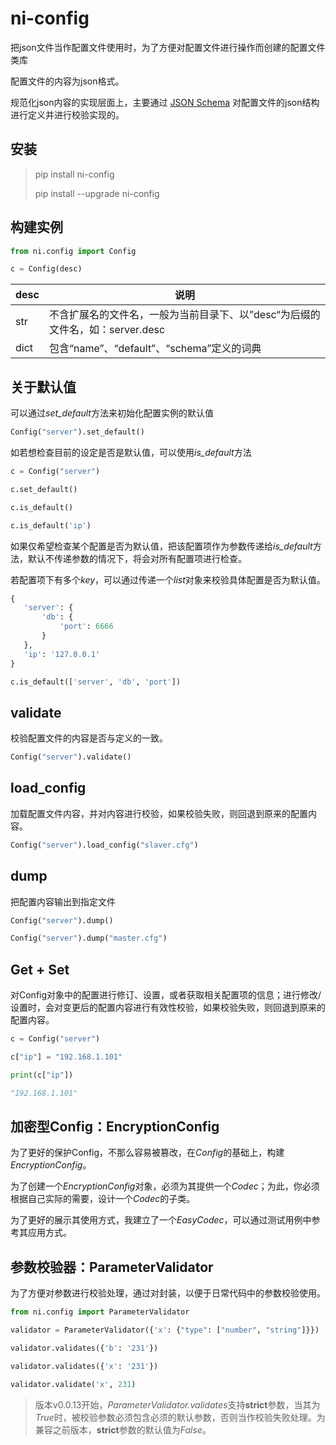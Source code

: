 # ni-config

把json文件当作配置文件使用时，为了方便对配置文件进行操作而创建的配置文件类库

配置文件的内容为json格式。

规范化json内容的实现层面上，主要通过 [JSON Schema](https://json-schema.org/) 对配置文件的json结构进行定义并进行校验实现的。

## 安装

> pip install ni-config
> 
> pip install --upgrade ni-config

## 构建实例

```python
from ni.config import Config

c = Config(desc)
```

| desc | 说明 |
| --- | --- |
| str | 不含扩展名的文件名，一般为当前目录下、以”desc“为后缀的文件名，如：server.desc |
| dict | 包含“name”、“default”、“schema”定义的词典 |

## 关于默认值

可以通过*set_default*方法来初始化配置实例的默认值

```python
Config("server").set_default()
```

如若想检查目前的设定是否是默认值，可以使用*is_default*方法

```python
c = Config("server")

c.set_default()

c.is_default()

c.is_default('ip')
```

如果仅希望检查某个配置是否为默认值，把该配置项作为参数传递给*is_default*方法，默认不传递参数的情况下，将会对所有配置项进行检查。

若配置项下有多个*key*，可以通过传递一个*list*对象来校验具体配置是否为默认值。

```python
{
   'server': {
       'db': {
           'port': 6666
       }
   },
   'ip': '127.0.0.1'
}

c.is_default(['server', 'db', 'port'])
```

## validate

校验配置文件的内容是否与定义的一致。

```python
Config("server").validate()
```

## load_config

加载配置文件内容，并对内容进行校验，如果校验失败，则回退到原来的配置内容。

```python
Config("server").load_config("slaver.cfg")
```

## dump

把配置内容输出到指定文件

```python
Config("server").dump()

Config("server").dump("master.cfg")
```

## Get + Set

对Config对象中的配置进行修订、设置，或者获取相关配置项的信息；进行修改/设置时，会对变更后的配置内容进行有效性校验，如果校验失败，则回退到原来的配置内容。

```python
c = Config("server")

c["ip"] = "192.168.1.101"

print(c["ip"])

"192.168.1.101"
```

## 加密型Config：EncryptionConfig

为了更好的保护Config，不那么容易被篡改，在*Config*的基础上，构建*EncryptionConfig*。

为了创建一个*EncryptionConfig*对象，必须为其提供一个*Codec*；为此，你必须根据自己实际的需要，设计一个*Codec*的子类。

为了更好的展示其使用方式，我建立了一个*EasyCodec*，可以通过测试用例中参考其应用方式。

## 参数校验器：ParameterValidator

为了方便对参数进行校验处理，通过对封装，以便于日常代码中的参数校验使用。

```python
from ni.config import ParameterValidator

validator = ParameterValidator({'x': {"type": ["number", "string"]}})

validator.validates({'b': '231'})

validator.validates({'x': '231'})

validator.validate('x', 231)
```

> 版本v0.0.13开始，*ParameterValidator.validates*支持**strict**参数，当其为*True*时，被校验参数必须包含必须的默认参数，否则当作校验失败处理。为兼容之前版本，**strict**参数的默认值为*False*。